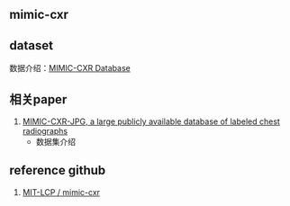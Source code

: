 ## mimic-cxr

## dataset
数据介绍：[MIMIC-CXR Database](https://physionet.org/content/mimic-cxr/2.0.0/)

## 相关paper
1. [MIMIC-CXR-JPG, a large publicly available database of labeled chest radiographs](https://arxiv.org/pdf/1901.07042.pdf)
    * 数据集介绍
  

## reference github
1. [MIT-LCP
/
mimic-cxr](https://github.com/mit-lcp/mimic-cxr)